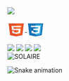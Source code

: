 <div>
  <a href="https://github.com/brunomogli">
    <!--primeiro quadro-->
  <img height="180em" src="https://github-readme-stats.vercel.app/api?username=brunomogli&hide=contribs&show_icons=true&theme=merko&include_all_commits=true&count_private=true"/>
    <!--segundo quadro-->
  <!-- <img height="180em" src="https://github-readme-stats.vercel.app/api/top-langs/?username=brunomogli&layout=compact&langs_count=6&theme=merko"/> -->
</div>
  <!--icones dos programas https://devicon.dev -->
<div style="display: inline_block"><br>
  <!--<img align="center" alt="Js" height="30" width="40" src="https://raw.githubusercontent.com/devicons/devicon/master/icons/javascript/javascript-plain.svg">-->
  <img align="center" alt="HTML" height="30" width="40" src="https://raw.githubusercontent.com/devicons/devicon/master/icons/html5/html5-original.svg">
  <img align="center" alt="CSS" height="30" width="40" src="https://raw.githubusercontent.com/devicons/devicon/master/icons/css3/css3-original.svg">
</div>

  <br>

<div> 
    <!-- social https://shields.io -->
  <a href="https://www.youtube.com/brunomogli" target="_blank"><img src="https://img.shields.io/badge/YouTube-FF0000?style=for-the-badge&logo=youtube&logoColor=white" target="_blank"></a>
  <a href="https://instagram.com/bunomogli" target="_blank"><img src="https://img.shields.io/badge/-Instagram-%23E4405F?style=for-the-badge&logo=instagram&logoColor=white" target="_blank"></a>
  <a href="https://discord.gg/pDQx2yuqqP" target="_blank"><img src="https://img.shields.io/badge/Discord-7289DA?style=for-the-badge&logo=discord&logoColor=white" target="_blank"></a> 
  <a href = "mailto:brunomogli@gmail.com"><img src="https://img.shields.io/badge/-Gmail-%23333?style=for-the-badge&logo=gmail&logoColor=white" target="_blank"></a>
  <!--  <a href="https://www.linkedin.com/in/ricardohdias" target="_blank"><img src="https://img.shields.io/badge/-LinkedIn-%230077B5?style=for-the-badge&logo=linkedin&logoColor=white" target="_blank"></a> -->
  <br>
  <!-- sanic -->
  <!--<marquee behavior="scroll" direction="right" scrollamount="100"><img src="https://c.tenor.com/Nnky6Tc67XUAAAAi/sonic-run.gif" alt="SANIC" width="100"></marquee>-->
    <!--<img src="https://www.fightersgeneration.com/news2022/game/stage/super-sf2-turbo-blanka-stage.gif" alt="BRASIL">-->
   <img src="https://giffiles.alphacoders.com/146/14685.gif" alt="SOLAIRE">
  
  
  ![Snake animation](https://github.com/brunomogli/brunomogli/blob/output/github-contribution-grid-snake.svg)

  </div>
<!--https://github.com/anuraghazra/github-readme-stats-->

